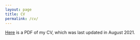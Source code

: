 ```yaml
---
layout: page
title: CV
permalink: /cv/
---
```


[Here](/documents/Curriculum_Vitae.pdf) is a PDF of my CV, which was last updated in August 2021.

